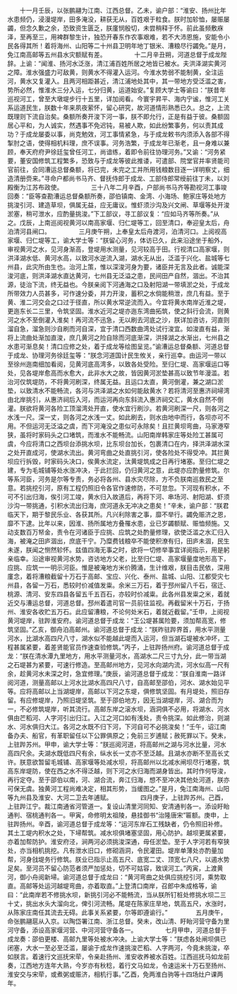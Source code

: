 <!-- { "loadSidebar": true } -->
　　十一月壬辰，以张鹏翮为江南、江西总督。乙未，谕户部：“淮安、扬州比年水患频仍，浸漫堤岸，田多淹没，耕获无从，百姓艰于粒食。朕时加轸恤，屡赈屡蠲，但念久歉之余，恐致资生匮乏，朕廑悯殷切，未尝稍释于怀。前此虽频敷庥泽，至再至三，用裨群黎生计，独恐开春东作农事艰难，若不大沛恩施，安能令小民各得其所！着将海州、山阳等二十州县卫明年地丁银米、漕粮尽行蠲免。”是月，免江南高邮等五州县水灾额赋有差。
　　
　　十二月辛丑朔，河道总督于成龙陛辞。上谕：“闻淮、扬河水泛涨，清江浦百姓所居之地皆已被水。夫洪泽湖实黄河之障。淮水强盛力可敌黄，则黄水不得灌入运河。今淮水势弱不能制黄，全注运河，黄水又复灌入。且两河相距甚近，清江浦地处其中，其一带地方受泛滥之害，势所必然，惟淮水三分入运，七分归黄，运道始安。”复顾大学士等谕曰：“朕昔年巡视河工，曾至大墩堤步行十五里，详加阅看。今寰宇昇平、海内宁谧，惟河工关系运道民生，朕数十年来夙夜萦怀，留心研究，故河道情形熟悉已久。总之，上流既理则下流自治矣。桑额所奏开浚下河一事，朕不即允行，正是有益于彼。桑额固居心平和，为人诚实，然遇事不免迟钝，易被人欺，如此纷繁事务，何以责其成功？于成龙屡委以事，尚克勉效，河工事情紧急，与于成龙敕书内须添入各部不得掣肘之语，使得相机料理，庶不误事。河务浩繁，于成龙年已渐老，且一身难以兼顾，奉天府府尹徐廷玺曾任河工，尚谙练，着即令前往协理河务。”又谕：“河务紧要，董安国修筑工程繁多，恐致与于成龙等彼此推诿，可遣部、院堂官并率贤能司官前往，会同漕运总督桑额，将已完，未完之工并所用钱粮数目逐一详明察丈，细造清册赍来。”寻命户都尚书马齐、督抚侍郎于成龙、工部侍郎常绶前往丁未，以刘殿衡为江苏布政使。
　　
　　三十八年二月辛酉，户部尚书马齐等勘视河工事竣回奏：“臣等查勘漕运总督桑额所奏，邵伯镇南、金湾、小海场、鲍家庄等处地方挑浚引河、建造草坝，俱属无益，应无庸议。惟虾须沙沟及兴文闸、草堰等处开浚淤塞，稍可泄水，应酌量挑浚。”下工部议，寻工部议复：“应如马齐等所奏。”从之。戊辰，上南巡阅视黄河以南高家堰、归仁堤等工，回至清口，奉迎皇太后，舟泊清河县闸口。
　　
　　三月庚午朔，上奉皇太后舟渡河，泊清河口。上阅视高家堰、归仁堤等工，谕大学士等：“朕留心河务，体访已久，此来沿途坐于船外，审视黄河之水，见河身渐高，登堤用水测量，见河较高于田。行视清口高家堰，则洪泽湖水低、黄河水高，以致河水逆流入湖，湖水无从出，泛滥于兴化、盐城等七州县，此灾所由生也。治河上策，惟以深浚河身为要，诸臣并无言及此者。诚能深浚河底，则洪泽湖水直达黄河，七州县无泛溢之患，民间田产自然，涸出。不治其源，徒治下流，终无益也。今朕亲阅下河通海之口及射阳湖一带填淤之处，于成龙所带效力人员甚多，可作速分委，并力开浚，蓄积之水倘能稍泄，庶几有益。至于黄、淮二河交会之口过于径直，所以黄水常逆流而入。今宜将黄水南岸近淮之堤，更迤东长二三里，令筑坚固。淮水近河之堤亦迤东湾曲拓筑，使之斜行会流，则黄河之水不至倒灌入淮矣！再河流不迅急，无以刷去河底之沙，朕详加咨访，河直则溜自急，溜急则沙自刷而河自深，宜于清口西数曲湾处试行浚宜。如浚直有益，渐将上流曲处渐加直浚，庶几黄河之险自除而河底渐深，洪择湖之水渐出，七州县之水患可渐息矣！清口应修之处，着于成龙等绘图呈览。”谕漕运总督桑额、河道总督于成龙、协理河务徐廷玺等：“朕念河道国计民生攸关，亲行巡幸。由运河一带以至徐州迤南细加看阅，见黄河底高湾多，以致各处受险。至归仁堤、高家堰运口等处，见各堤岸愈高而水愈大，此非水大之故，皆因黄河淤垫甚高以致节年漫滥。若治河仅筑堤防，不将黄河刷深，终属无益。且运口太直，黄河倒灌，兼之湖口淤垫，以致清水不能畅流，各河与洪泽湖之水如何能敌黄水？若将清河至惠济祠埽湾由北岸挑引，从惠济祠后入河，而运河再向东斜流入惠济祠交汇，黄水自然不倒灌。朕欲将黄河各险工顶溜湾处开直，使水宜行刷沙。若黄河刷深一尺，则各河之水浅一尺。深一丈，则各河之水浅一丈。如此刷去，则水由地中而行，各坝亦可不用。不但运河无泛溢之虞，而下河淹没之患似可永除矣！且拦黄坝弯曲，马家港窄狭，虽将时家码头之口堵筑，而淮水不能畅流。山阳南岸韩家庄等处险工甚属可虞，今应将清口之西坝台添挑水坝，比东坝台加长，包裹清口在内，择洪泽湖水深之处开直成河，使湖水流出。黄河弯曲之处直挑引河，使各险处不得受冲。其拦黄坝应行拆毁，时家码头决口，俟黄水流定，汰黄堤筑成之日再行堵塞。至归仁堤之建，专为毛城铺等处水涨冲决，于此拦回，仍归黄河之意，此堤亦应酌量修筑。尔等系河臣，河务是尔等专责，务必将各州、县水灾尽除，方不负朕南巡救民之至意。若挑挖引河，原有工程仍照旧令各官作速修防，不可怠忽。下河现有积水，不可不引出归海，俟引河工竣，黄水归入故道后，再将下河、串场河、射阳湖、虾须沙沟一带挑通，引积水流出归海，庶河道永无冲决之患矣！”辛未，谕户部：“朕君临天下，期于黎民乐业、各获其所。凡兴利除害之事，靡不举行。蠲免赈济之恩，靡不下逮。比年以来，因淮、扬所属地方叠罹水患，业已岁蠲额赋、赈恤频施。又动支数百万帑金，责令在河诸臣于应挑、应筑之处酌量修理，欲使泛滥之水汇归入海，被淹之田庐涸出，庶底干宁。乃糜费钱粮卒不能使积潦有归，田庐未涸，民生未遂，朕闻之恻然轸怀。兹值四海无事之时，欲将一切修举事宜详阅指示，用是躬亲临幸。沿途审视黄河水势，咨访地方父老，比至归仁堤、高家堰量度地形高下，应挑、应筑一一明示河臣。惟是被淹地方米价腾涌，生计维艰，朕目击民依，深用廑念，着将漕粮截留十万石于高邮、宝应、兴化、泰州、盐城、山阳、江都受灾七州县，各留一万石，悉较时价减值发粜。余米三万石，着于邳州留八千石，宿迁、桃源、清河、安东四县各留五千五百石，亦较时价减粜。此各州县发粜之米，着就近交与漕运总督，河道总督。邳州着遣司官一员前往监视。再截留米十万石，于扬州、淮安各收贮五万石。此应留漕粮，不论何处米石，着就近截留。”壬申，上阅视黄河堤岸，驻跸淮安府。谕河道总督于成龙：“王公堤甚属险要，须加帮高宽，修筑坚固。”乙亥，御舟泊高邮州。谕河道总督于成龙：“朕昨驻跸界首，用水平测量河水，比湖水高四尺八寸，湖水似不能越此堤而入运河，但当湖石堤被水冲坏，工程甚属紧要，着差贤能官员作速查验修筑。”丙子，上驻跸扬州府。谕河道总督于成龙：“朕在清水潭九里地方，用水平测量河水，高湖水二尺三寸九分，此一带当湖之石堤甚为紧要，可速行修造。至高邮州地方，见河水向湖内流，河水似高一尺有余，趁黄河水未深之时，急宜修理。”庚辰，谕河道总督于成龙：“朕自淮南一路详阅河道，测量高邮以上河水比湖水高四尺八寸，自高邮至邵伯，河水、湖水始见平等。应将高邮以上当湖堤岸，高邮以下河之东堤，俱修筑坚固。有月堤处，照旧存留。有应修堤岸，乃照旧堤坚筑。至于邵伯地方，因无当湖堤岸，河、湖合而为一，不必修筑堤岸，听其流行。高邮东岸之滚水坝，涵洞俱不必用，将湖水、河水俱由芒稻河、人字河引出归江。入江之河口如有浅处，责令挑深。如此修治，则湖水、河水俱归大江。各河之水既不归下河，下河自可不必挑浚矣！”壬午，诏江南备办夫、船官，有革职留任以下公罪俱原之；免前三岁逋赋；赦死罪以下。癸未，上驻跸苏州。甲申，谕大学士等：“朕巡阅河道，将高邮州之湖与河水比量，河水高四尺余。夫湖水既低四尺有余，纵水长一丈亦不至泛越。且湖水亦断不至高长丈许。朕意欲暂留毛城铺、高家堰等处减水坝，将高邮州以北减水闸坝尽行堵塞，筑高东岸堤防，使在西之水不得泛越，则下河之水归海而湖身皆出。其时作何导浚，再行定夺。至于邵伯以南，河、湖合流，奔江归海，想不至冲决其他处河道，朕亦可保无虞。独黄河工程尚难决定，相其形势，当缓图之。”是月，兔江南海州、山阳等九州县及淮安、大河二卫去年逋赋。
　　
　　四月庚子，上驻跸苏州。己酉，上驻跸江宁。裁江南通省河管道一。复设山清里河同知、安清通判各一。添设盱眙通判、宿桃通判各一。甲寅，命修明太祖陵，悬挂御书“治隆唐宋”匾额。庚申，上驻跸扬州。辛酉，谕河道总督于成龙等：“运河东岸石工残缺者，仍令照旧补修。其土工堤内积水之处，下埽帮筑。减水坝俱堵塞坚固，用心防护。越坝更属紧要，亦着加帮防护。淮安府泾，涧两河必须挑浚深通，毋任淤垫。至于人字河若有窄狭处，亦当相机挑挖。凡有泄水旧口，修砌涵洞，令民灌田。堤岸单薄处亦酌量加帮，河身戗堤务行修筑。朕业已指示止高五尺、底宽二丈、顶宽七八尺，以遏水势足矣。至河员不留心防范者须严加惩处，切不可姑容，致误河工。”丙寅，上渡黄河，御小舟阅新埽。谕河道总督于成龙曰：“黄河弯曲之处俱应挑挖引河，乘势取直。高邮等处运河越堤弯曲，亦着取直。”上登清口南岸，召郎中朱成格等，谕曰：“此南岸若不修挑水坝，新挑引河必不能畅流，当从朕所钉桩处修挑水坝二三十丈，挑出水头大溜向北，俾引河流畅。尾堤在陈家庄旱地，筑高五尺，水涨时，从陈家庄南任其流去无碍。此事关系紧要，尔等即遵谕行。”
　　
　　五月庚午，命张鹏翮扈从入京。以陶岱署江南、浙江总督。癸未，改山清、盱眙河营守备为里河守备，添设高家堰河营、中河河营守备各一。
　　
　　七月甲申，河道总督于成龙奏：邵伯更楼、高邮九里等处被水冲决。上谕大学士等：“朕虑各处闸坝俱已闭塞，大水一至必至泛滥，屡谕于成龙作速挑浚芒稻、人字两河，今竟未挑浚，卒如朕言。着速行文巡抚宋荦，令亲赴扬州、淮安收养被水百姓。江西巡抚马如龙前奏，江西地方连年大熟，今岁亦有秋稔，着行文马如龙，令速运米十万石至扬州、淮安交与宋荦，或煮粥或赈济，相机行事。”乙酉，免两淮白驹等十四场灶户课两年。
　　
